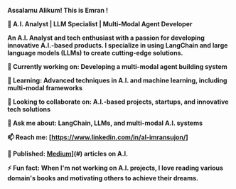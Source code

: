 <b> Assalamu Alikum! This is Emran !

🤖 A.I. Analyst | LLM Specialist | Multi-Modal Agent Developer

An A.I. Analyst and tech enthusiast with a passion for developing innovative A.I.-based products. 
I specialize in using LangChain and large language models (LLMs) to create cutting-edge solutions. 

🔭 Currently working on: Developing a multi-modal agent building system

🌱 Learning: Advanced techniques in A.I. and machine learning, including multi-modal frameworks

👯 Looking to collaborate on: A.I.-based projects, startups, and innovative tech solutions

💬 Ask me about: LangChain, LLMs, and multi-modal A.I. systems

📫 Reach me: [https://www.linkedin.com/in/al-imransujon/]

📖 Published: [Medium](https://alimran1.medium.com/data-preprocessing-with-brother-chatgpt-9c066352f362)](#) articles on A.I.

⚡ Fun fact: When I'm not working on A.I. projects, I love reading various domain's books and motivating others to achieve their dreams.
